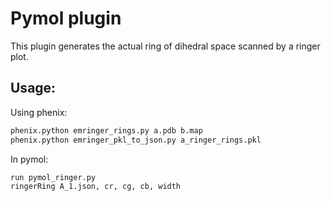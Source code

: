 # Pymol plugin
This plugin generates the actual ring of dihedral space scanned by a ringer plot.

## Usage:
Using phenix:
```bash
phenix.python emringer_rings.py a.pdb b.map
phenix.python emringer_pkl_to_json.py a_ringer_rings.pkl
```

In pymol:
```pymol
run pymol_ringer.py
ringerRing A_1.json, cr, cg, cb, width
```